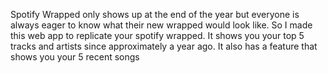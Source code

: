 Spotify Wrapped only shows up at the end of the year but everyone is always eager to know what their new wrapped would look like. So I made this web app to replicate your spotify wrapped. It shows you your top 5 tracks and artists since approximately a year ago. It also has a feature that shows you your 5 recent songs
